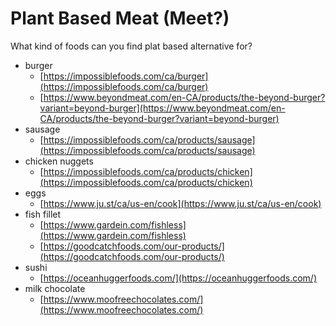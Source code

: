 # Plant Based Meat (Meet?)

What kind of foods can you find plat based alternative for?

* burger
  * [https://impossiblefoods.com/ca/burger](https://impossiblefoods.com/ca/burger)
  * [https://www.beyondmeat.com/en-CA/products/the-beyond-burger?variant=beyond-burger](https://www.beyondmeat.com/en-CA/products/the-beyond-burger?variant=beyond-burger)
* sausage
  * [https://impossiblefoods.com/ca/products/sausage](https://impossiblefoods.com/ca/products/sausage)
* chicken nuggets
  * [https://impossiblefoods.com/ca/products/chicken](https://impossiblefoods.com/ca/products/chicken)
* eggs
  * [https://www.ju.st/ca/us-en/cook](https://www.ju.st/ca/us-en/cook)
* fish fillet
  * [https://www.gardein.com/fishless](https://www.gardein.com/fishless)
  * [https://goodcatchfoods.com/our-products/](https://goodcatchfoods.com/our-products/)
* sushi
  * [https://oceanhuggerfoods.com/](https://oceanhuggerfoods.com/)
* milk chocolate
  * [https://www.moofreechocolates.com/](https://www.moofreechocolates.com/)

